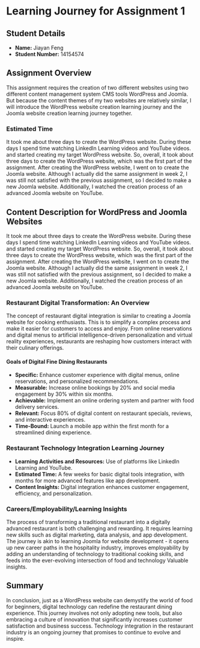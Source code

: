 # Learning Journey for Assignment 1

## Student Details
- **Name:** Jiayan Feng
- **Student Number:** 14154574

## Assignment Overview
This assignment requires the creation of two different websites using two different content management system CMS tools WordPress and Joomla. But because the content themes of my two websites are relatively similar, I will introduce the WordPress website creation learning journey and the Joomla website creation learning journey together.

### Estimated Time
It took me about three days to create the WordPress website. During these days I spend time watching LinkedIn Learning videos and YouTube videos. and started creating my target WordPress website. So, overall, it took about three days to create the WordPress website, which was the first part of the assignment.
After creating the WordPress website, I went on to create the Joomla website. Although I actually did the same assignment in week 2, I was still not satisfied with the previous assignment, so I decided to make a new Joomla website. Additionally, I watched the creation process of an advanced Joomla website on YouTube.

## Content Description for WordPress and Joomla Websites
It took me about three days to create the WordPress website. During these days I spend time watching LinkedIn Learning videos and YouTube videos. and started creating my target WordPress website. So, overall, it took about three days to create the WordPress website, which was the first part of the assignment.
After creating the WordPress website, I went on to create the Joomla website. Although I actually did the same assignment in week 2, I was still not satisfied with the previous assignment, so I decided to make a new Joomla website. Additionally, I watched the creation process of an advanced Joomla website on YouTube.

### Restaurant Digital Transformation: An Overview
The concept of restaurant digital integration is similar to creating a Joomla website for cooking enthusiasts. This is to simplify a complex process and make it easier for customers to access and enjoy. From online reservations and digital menus to artificial intelligence-driven personalization and virtual reality experiences, restaurants are reshaping how customers interact with their culinary offerings.

#### Goals of Digital Fine Dining Restaurants
- **Specific:** Enhance customer experience with digital menus, online reservations, and personalized recommendations.
- **Measurable:** Increase online bookings by 20% and social media engagement by 30% within six months.
- **Achievable:** Implement an online ordering system and partner with food delivery services.
- **Relevant:** Focus 80% of digital content on restaurant specials, reviews, and interactive experiences.
- **Time-Bound:** Launch a mobile app within the first month for a streamlined dining experience.

### Restaurant Technology Integration Learning Journey
- **Learning Activities and Resources:** Use of platforms like LinkedIn Learning and YouTube.
- **Estimated Time:** A few weeks for basic digital tools integration, with months for more advanced features like app development.
- **Content Insights:** Digital integration enhances customer engagement, efficiency, and personalization.

### Careers/Employability/Learning Insights
The process of transforming a traditional restaurant into a digitally advanced restaurant is both challenging and rewarding. It requires learning new skills such as digital marketing, data analysis, and app development. The journey is akin to learning Joomla for website development - it opens up new career paths in the hospitality industry, improves employability by adding an understanding of technology to traditional cooking skills, and feeds into the ever-evolving intersection of food and technology Valuable insights.

## Summary
In conclusion, just as a WordPress website can demystify the world of food for beginners, digital technology can redefine the restaurant dining experience. This journey involves not only adopting new tools, but also embracing a culture of innovation that significantly increases customer satisfaction and business success. Technology integration in the restaurant industry is an ongoing journey that promises to continue to evolve and inspire.
